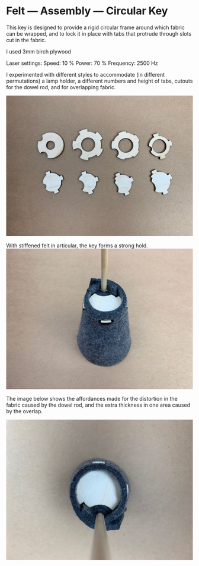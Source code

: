 # Felt — Assembly — Circular Key

This key is designed to provide a rigid circular frame around which fabric can be wrapped, and to lock it in place with tabs that protrude through slots cut in the fabric.

I used 3mm birch plywood

Laser settings: 
Speed: 10 %
Power: 70 % 
Frequency: 2500 Hz 

I experimented with different styles to accommodate (in different permutations) a lamp holder, a different numbers and height of tabs, cutouts for the dowel rod, and for overlapping fabric. 

![](IMG_2634.jpg)

With stiffened felt in articular, the key forms a strong hold. 
![](IMG_2633.jpg)

The image below shows the affordances made for the distortion in the fabric caused by the dowel rod, and the extra thickness in one area caused by the overlap.

![](IMG_2631.jpg)




